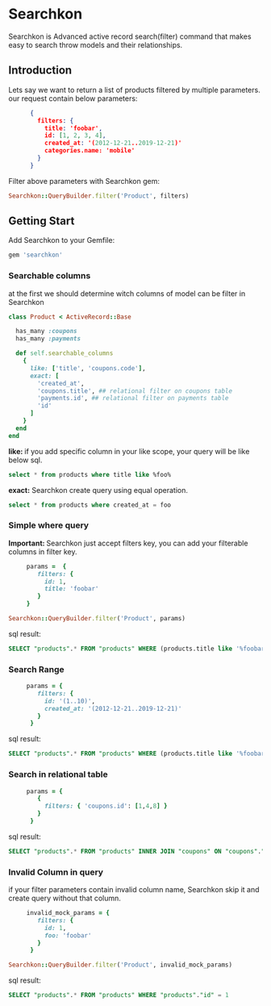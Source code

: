 # Searchkon

Searchkon is Advanced active record search(filter) command that makes easy to search throw models and  their relationships.

## Introduction

Lets say we want to return a list of products filtered by multiple parameters. our request contain below parameters:

```json
      {
        filters: {
          title: 'foobar',
          id: [1, 2, 3, 4],
          created_at: '(2012-12-21..2019-12-21)'
          categories.name: 'mobile'
        }
      }

```

Filter above parameters with Searchkon gem:

```rb
Searchkon::QueryBuilder.filter('Product', filters)
```

## Getting Start


Add Searchkon to your Gemfile:
```sh
gem 'searchkon'
```

### Searchable columns

at the first we should determine witch columns of model can be filter in Searchkon

```rb
class Product < ActiveRecord::Base

  has_many :coupons
  has_many :payments

  def self.searchable_columns
    {
      like: ['title', 'coupons.code'],
      exact: [
        'created_at',
        'coupons.title', ## relational filter on coupons table
        'payments.id', ## relational filter on payments table
        'id'
      ]
    }
  end
end

```


<b> like: </b> if you add specific column in your like scope, your query will be like below sql.
```sql
select * from products where title like %foo%
```

<b>exact:</b> Searchkon create query using equal operation.

```sql
select * from products where created_at = foo
```

### Simple where query

<b>Important: </b> Searchkon just accept filters key, you can add your filterable columns in filter key.


```rb
     params =  {
        filters: {
          id: 1,
          title: 'foobar'
        }
     }
```

```rb
Searchkon::QueryBuilder.filter('Product', params)
```

sql result:
```sql
SELECT "products".* FROM "products" WHERE (products.title like '%foobar%') AND "products"."id" = 1
```

### Search Range

```rb
     params = {
        filters: {
          id: '(1..10)',
          created_at: '(2012-12-21..2019-12-21)'
        }
      }
```

sql result:

```sql
SELECT "products".* FROM "products" WHERE (products.title like '%foobar%') AND "products"."id" = 1
```


### Search in relational table


```rb
     params = {
		{ 
          filters: { 'coupons.id': [1,4,8] }
        }
      }
```

sql result:

```sql
SELECT "products".* FROM "products" INNER JOIN "coupons" ON "coupons"."product_id" = "products"."id" WHERE "coupons"."id" IN (1, 4, 8)
```


### Invalid Column in query

if your filter parameters contain invalid column name, Searchkon skip it and create query without that column.

```rb
     invalid_mock_params = {
        filters: {
          id: 1,
          foo: 'foobar'
        }
      }
```

```rb
Searchkon::QueryBuilder.filter('Product', invalid_mock_params)
```

sql result:


```sql
SELECT "products".* FROM "products" WHERE "products"."id" = 1
```
